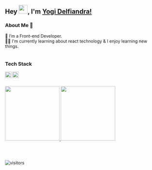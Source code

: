 ## Hey <img src="https://github.com/TheDudeThatCode/TheDudeThatCode/blob/master/Assets/Hi.gif" width="29px">, I'm [Yogi Delfiandra!](https://www.linkedin.com/in/yogiidelfiandra/) 



### About Me 🚀
🌱 I’m a Front-end Developer. <br />
👨‍💻 I'm currently learning about react technology & I enjoy learning new things. <br /> <br />


### Tech Stack
  <a href="#"><img align="left" alt="JavaScript" title="JavaScript" width="21px" src="https://upload.wikimedia.org/wikipedia/commons/9/99/Unofficial_JavaScript_logo_2.svg" /></a>
  <a href="https://reactjs.org/"><img align="left" alt="React" title="React" width="21px" src="https://cdn.worldvectorlogo.com/logos/react-2.svg" /></a>
  
  <br /><br />

<p align="left">
<a href="https://github.com/yogidelfiandra">
  <img height="180em" src="https://github-readme-stats.vercel.app/api?username=yogidelfiandra&show_icons=true&theme=algolia&hide_border=true&count_private=true"/>
  <img height="180em" src="https://github-readme-stats-eight-theta.vercel.app/api/top-langs/?username=yogidelfiandra&layout=compact&langs_count=8&theme=algolia&hide_border=true"/>
</a>
</p>
<br /><br />

![visitors](https://visitor-badge.laobi.icu/badge?page_id=yogidelfiandra.yogidelfiandra)
